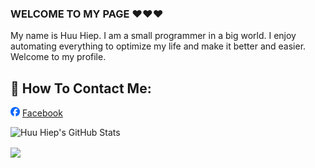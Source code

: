 ### WELCOME TO MY PAGE ❤️❤️❤️
My name is Huu Hiep. I am a small programmer in a big world. I enjoy automating everything to optimize my life and make it better and easier. Welcome to my profile.
## 📖 How To Contact Me:
<img src="./images/facebook.png" width="15px" height="15px" />  [Facebook](https://facebook.com/nhoc.hiepz/)

![Huu Hiep's GitHub Stats](https://github-readme-stats.vercel.app/api?username=hhiepz&show_icons=true&theme=chartreuse-dark&hide=contribs,prs,issues)

<a href="https://github.com/HHiepz/Optimal-Assets-Folder-Management/">
  <img align="center" src="https://github-readme-stats.vercel.app/api/pin/?username=hhiepz&repo=Optimal-Assets-Folder-Management&theme=shades-of-purple" />
</a>    
